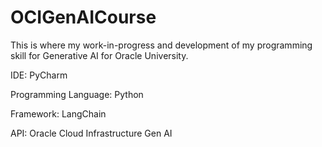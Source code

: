 # OCIGenAICourse
This is where my work-in-progress and development of my programming skill for Generative AI for Oracle University.

IDE: PyCharm

Programming Language: Python

Framework: LangChain

API: Oracle Cloud Infrastructure Gen AI
